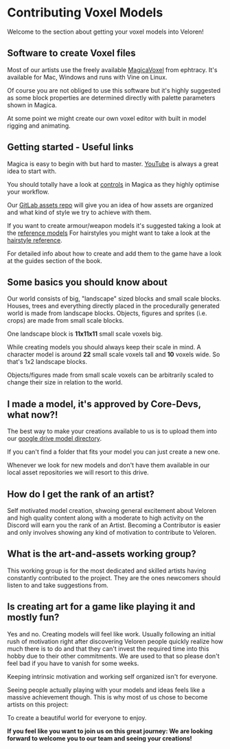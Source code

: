 # Contributing Voxel Models

Welcome to the section about getting your voxel models into Veloren!

## Software to create Voxel files

Most of our artists use the freely available [MagicaVoxel](https://ephtracy.github.io/) from ephtracy.
It's available for Mac, Windows and runs with Vine on Linux.

Of course you are not obliged to use this software but it's highly suggested as some block properties are determined directly with palette parameters shown in Magica.

At some point we might create our own voxel editor with built in model rigging and animating.

## Getting started - Useful links

Magica is easy to begin with but hard to master.
[YouTube](https://www.youtube.com/results?search_query=magica+voxel) is always a great idea to start with.

You should totally have a look at [controls](https://ephtracy.github.io/index.html?page=mv_controls) in Magica as they highly optimise your workflow.

Our [GitLab assets repo](https://gitlab.com/veloren/veloren/-/tree/master/assets) will give you an idea of how assets are organized and what kind of style we try to achieve with them.

If you want to create armour/weapon models it's suggested taking a look at the [reference models](https://drive.google.com/file/d/1IUp35fsX1gKXEKpC2k_uDcNJ36cHChLI/view)
For hairstyles you might want to take a look at the [hairstyle reference](https://drive.google.com/file/d/1P4bU9JLN0uXp6eWdO6tyWHnL_oo_av62/view).

For detailed info about how to create and add them to the game have a look at the guides section of the book.

## Some basics you should know about

Our world consists of big, "landscape" sized blocks and small scale blocks.
Houses, trees and everything directly placed in the procedurally generated world is made from landscape blocks.
Objects, figures and sprites (i.e. crops) are made from small scale blocks.

One landscape block is **11x11x11** small scale voxels big.

While creating models you should always keep their scale in mind. A character model is around **22** small scale voxels tall and **10** voxels wide.
So that's 1x2 landscape blocks.

Objects/figures made from small scale voxels can be arbitrarily scaled to change their size in relation to the world.

## I made a model, it's approved by Core-Devs, what now?!

The best way to make your creations available to us is to upload them into our [google drive model directory](https://drive.google.com/drive/folders/1jkn8v9I0fo1nJlM29YAI_wWb_V-w456q).

If you can't find a folder that fits your model you can just create a new one.

Whenever we look for new models and don't have them available in our local asset repositories we will resort to this drive.

## How do I get the rank of an artist?

Self motivated model creation, shwoing general excitement about Veloren and high quality content along with a moderate to high activity on the Discord will earn you the rank of an Artist.
Becoming a Contributor is easier and only involves showing any kind of motivation to contribute to Veloren.

## What is the art-and-assets working group?

This working group is for the most dedicated and skilled artists having constantly contributed to the project. They are the ones newcomers should listen to and take suggestions from.

## Is creating art for a game like playing it and mostly fun?

Yes and no. Creating models will feel like work. Usually following an initial rush of motivation right after discovering Veloren people quickly realize how much there is to do and that they can't invest the required time into this hobby due to their other commitments. We are used to that so please don't feel bad if you have to vanish for some weeks.

Keeping intrinsic motivation and working self organized isn't for everyone.

Seeing people actually playing with your models and ideas feels like a massive achievement though.
This is why most of us chose to become artists on this project:

To create a beautiful world for everyone to enjoy.

**If you feel like you want to join us on this great journey: We are looking forward to welcome you to our team and seeing your creations!**
